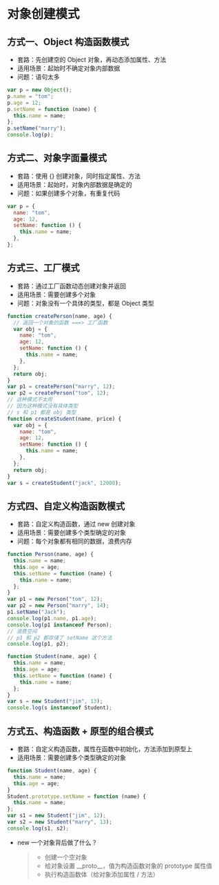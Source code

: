 # 对象创建模式

## 方式一、Object 构造函数模式

- 套路：先创建空的 Object 对象，再动态添加属性、方法
- 适用场景：起始时不确定对象内部数据
- 问题：语句太多

```javascript
var p = new Object();
p.name = "tom";
p.age = 12;
p.setName = function (name) {
  this.name = name;
};
p.setName("marry");
console.log(p);
```

## 方式二、对象字面量模式

- 套路：使用 {} 创建对象，同时指定属性、方法
- 适用场景：起始时，对象内部数据是确定的
- 问题：如果创建多个对象，有重复代码

```javascript
var p = {
  name: "tom",
  age: 12,
  setName: function () {
    this.name = name;
  },
};
```

## 方式三、工厂模式

- 套路：通过工厂函数动态创建对象并返回
- 适用场景：需要创建多个对象
- 问题：对象没有一个具体的类型，都是 Object 类型

```javascript
function createPerson(name, age) {
  // 返回一个对象的函数 ===> 工厂函数
  var obj = {
    name: "tom",
    age: 12,
    setName: function () {
      this.name = name;
    },
  };
  return obj;
}
var p1 = createPerson("marry", 12);
var p2 = createPerson("tom", 12);
// 这种模式不太用
// 因为这种模式没有具体类型
// s 和 p1 都是 obj 类型
function createStudent(name, price) {
  var obj = {
    name: "tom",
    age: 12,
    setName: function () {
      this.name = name;
    },
  };
  return obj;
}
var s = createStudent("jack", 12000);
```

## 方式四、自定义构造函数模式

- 套路：自定义构造函数，通过 new 创建对象
- 适用场景：需要创建多个类型确定的对象
- 问题：每个对象都有相同的数据，浪费内存

```javascript
function Person(name, age) {
  this.name = name;
  this.age = age;
  this.setName = function (name) {
    this.name = name;
  };
}
var p1 = new Person("tom", 12);
var p2 = new Person("marry", 14);
p1.setName("Jack");
console.log(p1.name, p1.age);
console.log(p1 instanceof Person);
// 浪费空间
// p1 和 p2 都存储了 setName 这个方法
console.log(p1, p2);

function Student(name, age) {
  this.name = name;
  this.age = age;
  this.setName = function (name) {
    this.name = name;
  };
}
var s = new Student("jim", 13);
console.log(s instanceof Student);
```

## 方式五、构造函数 + 原型的组合模式

- 套路：自定义构造函数，属性在函数中初始化，方法添加到原型上
- 适用场景：需要创建多个类型确定的对象

```javascript
function Student(name, age) {
  this.name = name;
  this.age = age;
}
Student.prototype.setName = function (name) {
  this.name = name;
};
var s1 = new Student("jim", 12);
var s2 = new Student("marry", 13);
console.log(s1, s2);
```

- new 一个对象背后做了什么？
  > - 创建一个空对象
  > - 给对象设置 \_\_proto\_\_，值为构造函数对象的 prototype 属性值
  > - 执行构造函数体（给对象添加属性 / 方法）
